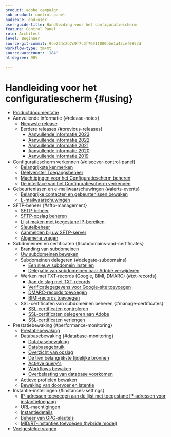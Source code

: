 ```yaml
---
product: adobe campaign
sub-product: control panel
audience: end-user
user-guide-title: Handleiding voor het configuratiescherm
feature: Control Panel
role: Architect
level: Beginner
source-git-commit: 9ce224c2d7c9f7c3f7691f000b5e1a43cef0853d
workflow-type: tm+mt
source-wordcount: '184'
ht-degree: 98%

---
```



# Handleiding voor het configuratiescherm {#using}

+ [Productdocumentatie](control-panel-home.md)
+ Aanvullende informatie  {#release-notes}
   + [Nieuwste release](rn/release-notes.md)
   + Eerdere releases {#previous-releases}
      + [Aanvullende informatie 2023](rn/release-notes-2023.md)
      + [Aanvullende informatie 2022](rn/release-notes-2022.md)
      + [Aanvullende informatie 2021](rn/release-notes-2021.md)
      + [Aanvullende informatie 2020](rn/release-notes-2020.md)
      + [Aanvullende informatie 2019](rn/release-notes-2019.md)
+ Configuratiescherm verkennen {#discover-control-panel}
   + [Belangrijkste kenmerken](discover/using/key-features.md)
   + [Deelvenster Toegangsbeheer](discover/using/accessing-control-panel.md)
   + [Machtigingen voor het Configuratiescherm beheren](discover/using/managing-permissions.md)
   + [De interface van het Configuratiescherm verkennen](discover/using/discovering-the-interface.md)
+ Gebeurtenissen en e-mailwaarschuwingen {#alerts-events}
   + [Belangrijke contacten en gebeurtenissen bewaken](service-events/service-events.md)
   + [E-mailwaarschuwingen](performance-monitoring/using/email-alerting.md)
+ SFTP-beheer {#sftp-management}
   + [SFTP-beheer](sftp/using/about-sftp-management.md)
   + [SFTP-opslag beheren](sftp/using/sftp-storage-management.md)
   + [Lijst maken met toegestane IP-bereiken](sftp/using/ip-range-allow-listing.md)
   + [Sleutelbeheer](sftp/using/key-management.md)
   + [Aanmelden bij uw SFTP-server](sftp/using/logging-into-sftp-server.md)
   + [Algemene vragen](sftp/using/common-questions.md)
+ Subdomeinen en certificaten {#subdomains-and-certificates}
   + [Branding van subdomeinen](subdomains-certificates/using/subdomains-branding.md)
   + [Uw subdomeinen bewaken](subdomains-certificates/using/monitoring-subdomains.md)
   + Subdomeinen delegeren {#delegate-subdomains}
      + [Een nieuw subdomein instellen](subdomains-certificates/using/setting-up-new-subdomain.md)
      + [Delegatie van subdomeinen naar Adobe verwijderen](subdomains-certificates/using/remove-delegated-subdomains.md)
   + Werken met TXT-records (Google, BIMI, DMARC) {#txt-records}
      + [Aan de slag met TXT-records](subdomains-certificates/using/gs-txt-records.md)
      + [Verificatiegegevens voor Google-site toevoegen](subdomains-certificates/using/managing-txt-records.md)
      + [DMARC-records toevoegen](subdomains-certificates/using/dmarc.md)
      + [BIMI-records toevoegen](subdomains-certificates/using/bimi.md)
   + SSL-certificaten van subdomeinen beheren {#manage-certificates}
      + [SSL-certificaten controleren](subdomains-certificates/using/monitoring-ssl-certificates.md)
      + [SSL-certificaten delegeren aan Adobe](subdomains-certificates/using/delegate-ssl.md)
      + [SSL-certificaten verlengen](subdomains-certificates/using/renewing-subdomain-certificate.md)
+ Prestatiebewaking {#performance-monitoring}
   + [Prestatiebewaking](performance-monitoring/using/about-performance-monitoring.md)
   + Databasebewaking {#database-monitoring}
      + [Databasebewaking](performance-monitoring/using/database-monitoring.md)
      + [Databasegebruik](performance-monitoring/using/database-utilization.md)
      + [Overzicht van opslag](performance-monitoring/using/database-storage-overview.md)
      + [De tien belangrijkste tijdelijke bronnen](performance-monitoring/using/database-top-ten-resources.md)
      + [Actieve query&#39;s](performance-monitoring/using/database-active-queries.md)
      + [Workflows bewaken](performance-monitoring/using/workflow-monitoring.md)
      + [Overbelasting van database voorkomen](performance-monitoring/using/database-preventing-overload.md)
   + [Actieve profielen bewaken](performance-monitoring/using/active-profiles-monitoring.md)
   + [Bewaking van doorvoer en latentie](performance-monitoring/using/throughputs-latencies.md)
+ Instantie-instellingen {#instances-settings}
   + [IP-adressen toevoegen aan de lijst met toegestane IP-adressen voor instantietoegang](instances-settings/using/ip-allow-listing-instance-access.md)
   + [URL-machtigingen](instances-settings/using/url-permissions.md)
   + [Instantiedetails](instances-settings/using/instance-details.md)
   + [Beheer van GPG-sleutels](instances-settings/using/gpg-keys-management.md)
   + [MID/RT-instanties toevoegen (hybride model)](instances-settings/using/external-accounts.md)
+ [Veelgestelde vragen](faq.md)
